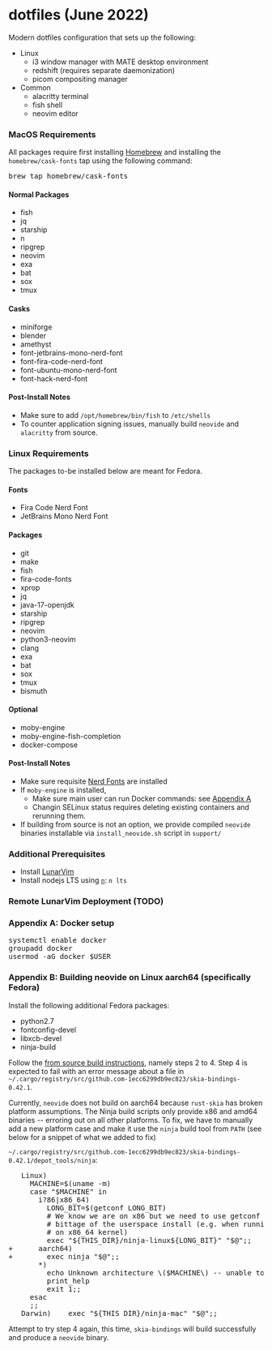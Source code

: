 # dotfiles (June 2022)
Modern dotfiles configuration that sets up the following:

 * Linux
   * i3 window manager with MATE desktop environment
   * redshift (requires separate daemonization)
   * picom compositing manager
 * Common
   * alacritty terminal
   * fish shell
   * neovim editor

### MacOS Requirements
All packages require first installing [Homebrew](https://brew.sh) and installing the `homebrew/cask-fonts` tap using the following command:
<pre>
brew tap homebrew/cask-fonts
</pre>

#### Normal Packages
 * fish
 * jq
 * starship
 * n
 * ripgrep
 * neovim
 * exa
 * bat
 * sox
 * tmux

#### Casks
 * miniforge
 * blender
 * amethyst
 * font-jetbrains-mono-nerd-font
 * font-fira-code-nerd-font
 * font-ubuntu-mono-nerd-font
 * font-hack-nerd-font

#### Post-Install Notes
 * Make sure to add `/opt/homebrew/bin/fish` to `/etc/shells`
 * To counter application signing issues, manually build `neovide` and `alacritty` from source.

### Linux Requirements
The packages to-be installed below are meant for Fedora.

#### Fonts
 * Fira Code Nerd Font
 * JetBrains Mono Nerd Font

#### Packages
 * git
 * make
 * fish
 * fira-code-fonts
 * xprop
 * jq
 * java-17-openjdk
 * starship
 * ripgrep
 * neovim
 * python3-neovim
 * clang
 * exa
 * bat
 * sox
 * tmux
 * bismuth

#### Optional
 * moby-engine
 * moby-engine-fish-completion
 * docker-compose

#### Post-Install Notes
 * Make sure requisite [Nerd Fonts](https://www.nerdfonts.com/font-downloads) are installed
 * If `moby-engine` is installed,
   * Make sure main user can run Docker commands: see [Appendix A](https://github.com/andermatt64/dotfiles/edit/main/README.md#appendix-a)
   * Changin SELinux status requires deleting existing containers and rerunning them.
 * If building from source is not an option, we provide compiled `neovide` binaries installable via `install_neovide.sh` script in `support/`

### Additional Prerequisites
 * Install [LunarVim](https://www.lunarvim.org/docs/installation)
 * Install nodejs LTS using [`n`](https://github.com/tj/n): `n lts`

### Remote LunarVim Deployment (TODO)

### Appendix A: Docker setup
<pre>
systemctl enable docker
groupadd docker
usermod -aG docker $USER
</pre>

### Appendix B: Building neovide on Linux aarch64 (specifically Fedora)
Install the following additional Fedora packages:
 * python2.7
 * fontconfig-devel
 * libxcb-devel
 * ninja-build

Follow the [from source build instructions](https://github.com/neovide/neovide/blob/main/README.md#from-source-1), namely steps 2 to 4. Step 4 is expected to fail with an error message about a file in `~/.cargo/registry/src/github.com-1ecc6299db9ec823/skia-bindings-0.42.1`.

Currently, `neovide` does not build on aarch64 because `rust-skia` has broken platform assumptions. The Ninja build scripts only provide x86 and amd64 binaries -- erroring out on all other platforms. To fix, we have to manually add a new platform case and make it use the `ninja` build tool from `PATH` (see below for a snippet of what we added to fix)

`~/.cargo/registry/src/github.com-1ecc6299db9ec823/skia-bindings-0.42.1/depot_tools/ninja`:
<pre>
   Linux)
     MACHINE=$(uname -m)
     case "$MACHINE" in
       i?86|x86_64)
         LONG_BIT=$(getconf LONG_BIT)
         # We know we are on x86 but we need to use getconf to determine
         # bittage of the userspace install (e.g. when running 32-bit userspace
         # on x86_64 kernel)
         exec "${THIS_DIR}/ninja-linux${LONG_BIT}" "$@";;
+      aarch64)
+        exec ninja "$@";;
       *)
         echo Unknown architecture \($MACHINE\) -- unable to run ninja.
         print_help
         exit 1;;
     esac
     ;;
   Darwin)    exec "${THIS_DIR}/ninja-mac" "$@";;
</pre>

Attempt to try step 4 again, this time, `skia-bindings` will build successfully and produce a `neovide` binary.
